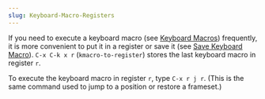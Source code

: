 ```yaml
---
slug: Keyboard-Macro-Registers
---
```


If you need to execute a keyboard macro (see [Keyboard Macros](Keyboard-Macros)) frequently, it is more convenient to put it in a register or save it (see [Save Keyboard Macro](Save-Keyboard-Macro)). `C-x C-k x r` (`kmacro-to-register`) stores the last keyboard macro in register `r`.

To execute the keyboard macro in register `r`, type `C-x r j r`. (This is the same command used to jump to a position or restore a frameset.)
